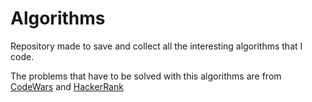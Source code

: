 # Algorithms
Repository made to save and collect all the interesting algorithms that I code.

The problems that have to be solved with this algorithms are from [CodeWars](https://www.codewars.com/dashboard) and [HackerRank](https://www.hackerrank.com/dashboard)
